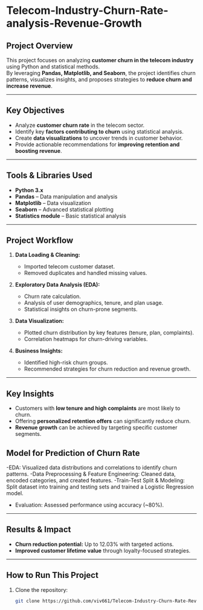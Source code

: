 # Telecom-Industry-Churn-Rate-analysis-Revenue-Growth

## Project Overview
This project focuses on analyzing **customer churn in the telecom industry** using Python and statistical methods.  
By leveraging **Pandas, Matplotlib, and Seaborn**, the project identifies churn patterns, visualizes insights, and proposes strategies to **reduce churn and increase revenue**.

---

## Key Objectives
- Analyze **customer churn rate** in the telecom sector.
- Identify key **factors contributing to churn** using statistical analysis.
- Create **data visualizations** to uncover trends in customer behavior.
- Provide actionable recommendations for **improving retention and boosting revenue**.

---

## Tools & Libraries Used
- **Python 3.x**
- **Pandas** – Data manipulation and analysis  
- **Matplotlib** – Data visualization  
- **Seaborn** – Advanced statistical plotting  
- **Statistics module** – Basic statistical analysis  

---

## Project Workflow
1. **Data Loading & Cleaning:**
   - Imported telecom customer dataset.
   - Removed duplicates and handled missing values.

2. **Exploratory Data Analysis (EDA):**
   - Churn rate calculation.
   - Analysis of user demographics, tenure, and plan usage.
   - Statistical insights on churn-prone segments.

3. **Data Visualization:**
   - Plotted churn distribution by key features (tenure, plan, complaints).
   - Correlation heatmaps for churn-driving variables.

4. **Business Insights:**
   - Identified high-risk churn groups.
   - Recommended strategies for churn reduction and revenue growth.

---

## Key Insights
- Customers with **low tenure and high complaints** are most likely to churn.
- Offering **personalized retention offers** can significantly reduce churn.
- **Revenue growth** can be achieved by targeting specific customer segments.

## Model for Prediction of Churn Rate
-EDA: Visualized data distributions and correlations to identify churn patterns.
-Data Preprocessing & Feature Engineering: Cleaned data, encoded categories, and created features.
-Train-Test Split & Modeling: Split dataset into training and testing sets and trained a Logistic Regression model.
- Evaluation: Assessed performance using accuracy (~80%).
---

## Results & Impact
- **Churn reduction potential:** Up to 12.03% with targeted actions.  
- **Improved customer lifetime value** through loyalty-focused strategies.

---

## How to Run This Project
1. Clone the repository:
   ```bash
   git clone https://github.com/viv661/Telecom-Industry-Churn-Rate-Revenue-Growth/blob/main/telecom.ipynb
